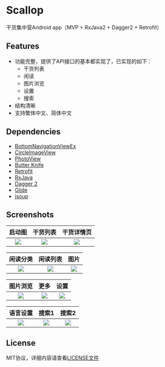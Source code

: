 # Scallop
干货集中营Android app（MVP + RxJava2 + Dagger2 + Retrofit） 

## Features
* 功能完整，提供了API接口的基本都实现了，已实现的如下：
	* 干货列表
	* 闲读
	* 图片浏览
	* 设置
	* 搜索
* 结构清晰
* 支持繁体中文、简体中文

## Dependencies
* [BottomNavigationViewEx](https://github.com/ittianyu/BottomNavigationViewEx)
* [CircleImageView](https://github.com/hdodenhof/CircleImageView)
* [PhotoView](https://github.com/chrisbanes/PhotoView)
* [Butter Knife](https://github.com/JakeWharton/butterknife)
* [Retrofit](https://github.com/square/retrofit)
* [RxJava](https://github.com/ReactiveX/RxJava)
* [Dagger 2](https://github.com/google/dagger)
* [Glide](https://github.com/bumptech/glide)
* [jsoup](https://github.com/jhy/jsoup/)

## Screenshots
|启动图|干货列表|干货详情页|
|:-:|:-:|:-:|
|![](https://github.com/zeleven/scallop/blob/master/screenshots/launch_screen.png)|![](https://github.com/zeleven/scallop/blob/master/screenshots/S80829-100052.jpg)|![](https://github.com/zeleven/scallop/blob/master/screenshots/S80829-100123.jpg)|

|闲读分类|闲读列表|图片|
|:-:|:-:|:-:|
|![](https://github.com/zeleven/scallop/blob/master/screenshots/S80829-100101.jpg)|![](https://github.com/zeleven/scallop/blob/master/screenshots/S80829-154627.jpg)|![](https://github.com/zeleven/scallop/blob/master/screenshots/S80829-100108.jpg)|

|图片浏览|更多|设置|
|:-:|:-:|:-:|
|![](https://github.com/zeleven/scallop/blob/master/screenshots/S80829-100426.jpg)|![](https://github.com/zeleven/scallop/blob/master/screenshots/S80829-100114.jpg)|![](https://github.com/zeleven/scallop/blob/master/screenshots/S80829-100138.jpg)|

|语言设置|搜索1|搜索2|
|:-:|:-:|:-:|
|![](https://github.com/zeleven/scallop/blob/master/screenshots/S80829-100142.jpg)|![](https://github.com/zeleven/scallop/blob/master/screenshots/S80829-100155.jpg)|![](https://github.com/zeleven/scallop/blob/master/screenshots/S80829-100202.jpg)|

## License
MIT协议，详细内容请查看[LICENSE文件](https://github.com/zeleven/scallop/blob/master/LICENSE)
